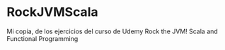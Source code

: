 # RockJVMScala
Mi copia, de los ejercicios del curso de Udemy Rock the JVM! Scala and Functional Programming
